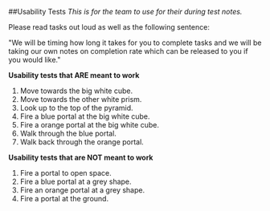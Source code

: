 ##Usability Tests
_This is for the team to use for their during test notes._

Please read tasks out loud as well as the following sentence:

"We will be timing how long it takes for you to complete tasks and we will be taking our own notes on completion rate which can be released to you if you would like."

<!-- INSERT A GENERAL SPIEL OF HOW TO USE THE VIVE. -->

**Usability tests that ARE meant to work**

1. Move towards the big white cube.
2. Move towards the other white prism.
3. Look up to the top of the pyramid.
4. Fire a blue portal at the big white cube.
5. Fire a orange portal at the big white cube.
6. Walk through the blue portal.
7. Walk back through the orange portal.

**Usability tests that are NOT meant to work**

1. Fire a portal to open space.
2. Fire a blue portal at a grey shape.
3. Fire an orange portal at a grey shape.
4. Fire a portal at the ground.
